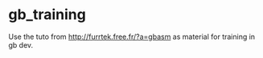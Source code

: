 # gb_training

Use the tuto from http://furrtek.free.fr/?a=gbasm as material for training in gb dev.
